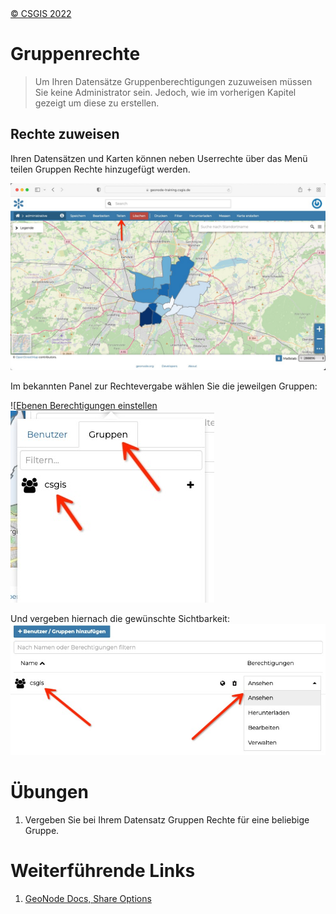 <!-- the Menu -->
<link rel="stylesheet" media="all" href="../styles.css" />
<div id="logo"><a href="https://csgis.de">© CSGIS 2022</a></div>
<div id="menu"></div>
<div id="jumpMenu"></div>
<script src="../menu.js"></script>
<script src="../jumpmenu.js"></script>
<!-- the Menu -->


# Gruppenrechte

> Um Ihren Datensätze Gruppenberechtigungen zuzuweisen müssen Sie keine Administrator sein. Jedoch, wie im vorherigen Kapitel gezeigt um diese zu erstellen.

## Rechte zuweisen 

Ihren Datensätzen und Karten können neben Userrechte über das Menü teilen Gruppen Rechte hinzugefügt werden.

![Teilen link für Berechtigungen verwenden](images/dataset_teilen.jpeg)

Im bekannten Panel zur Rechtevergabe wählen Sie die jeweilgen Gruppen:

![[Ebenen Berechtigungen einstellen](images/add_group_sahre.jpeg)
![choose group](images/csgis_group.jpeg)

Und vergeben hiernach die gewünschte Sichtbarkeit:
![Gruppen Rechte definieren](images/csgis_perms.jpeg)

# Übungen

1. Vergeben Sie bei Ihrem Datensatz Gruppen Rechte für eine beliebige Gruppe.

# Weiterführende Links

1. [GeoNode Docs, Share Options](https://docs.geonode.org/en/master/usage/managing_datasets/dataset_permissions.html?highlight=share)